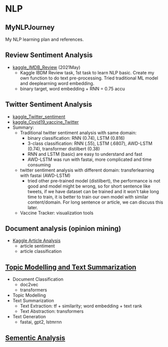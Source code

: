 # NLP
 
## MyNLPJourney
My NLP learning plan and references.

## Review Sentiment Analysis
* [kaggle_IMDB_Review](https://github.com/jinfeijoy/NLP/tree/main/kaggle_IMDB_Review) (2021May)
   * Kaggle IBDM Review task, 1st task to learn NLP basic. Create my own function to do text pre-processing. Tried traditional ML model and deeplearning word embedding. 
   * binary target, word embedding + RNN = 0.75 accu
   
## Twitter Sentiment Analysis
* [kaggle_Twitter_sentiment](https://github.com/jinfeijoy/NLP/tree/main/kaggle_Twitter_sentiment)
* [kaggle_Covid19_vaccine_Twitter](https://github.com/jinfeijoy/NLP/tree/main/kaggle_Covid19_vaccine_Twitter)
* Summary:
  * Traditional twitter sentiment analysis with same domain: 
    * binary classification: RNN (0.74), LSTM (0.816)
    * 3-class classification: RNN (.55), LSTM (.6807), AWD-LSTM (0.74), transformer distilbert (0.38)
    * RNN and LSTM (basic) are easy to understand and fast
    * AWD-LSTM was run with fastai, more complicated and time consuming 
  * twitter sentiment analysis with different domain: transferlearning with fastai (AWD-LSTM) 
    * tried other pre-trained model (distilbert), the performance is not good and model might be wrong, so for short sentence like tweets, if we have dataset can be trained and it won't take long time to train, it is better to train our own model with similar content/domain. For long sentence or article, we can discuss this later. 
  * Vaccine Tracker: visualization tools
 
 ## Document analysis (opinion mining)
   * [Kaggle Article Analysis](https://github.com/jinfeijoy/NLP/tree/main/kaggle_article_analysis)
     * article sentiment
     * article classification 

## [Topic Modelling and Text Summarization](https://github.com/jinfeijoy/NLP/tree/main/topic_modelling_text_summary)
   * Document Classification
     * doc2vec
     * transformers 
   * Topic Modelling
   * Text Summarization
     * Text Extraction: tf + similarity; word embedding + text rank
     * Text Abstraction: transformers 
   * Text Generation
     * fastai, gpt2, lstmrnn

## [Sementic Analysis](https://github.com/jinfeijoy/NLP/tree/main/semantic_analysis)
